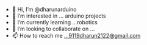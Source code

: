 - 👋 Hi, I’m @dharunarduino
- 👀 I’m interested in ... arduino projects
- 🌱 I’m currently learning ...robotics
- 💞️ I’m looking to collaborate on ...
- 📫 How to reach me ...9119dharun2122@gmail.com

<!---
dharunarduino/dharunarduino is a ✨ special ✨ repository because its `README.md` (this file) appears on your GitHub profile.
You can click the Preview link to take a look at your changes.
--->
